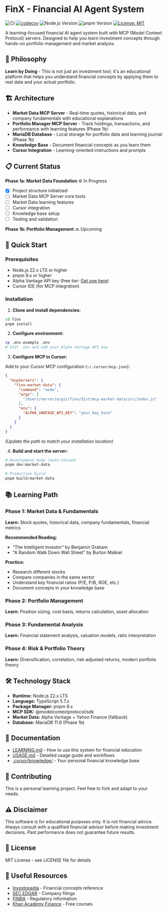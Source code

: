 # FinX - Financial AI Agent System

![CI](https://github.com/verrerie/finx/workflows/CI/badge.svg)
[![codecov](https://codecov.io/gh/verrerie/finx/branch/main/graph/badge.svg)](https://codecov.io/gh/verrerie/finx)
![Node.js Version](https://img.shields.io/badge/node-%3E%3D22.0.0-brightgreen)
![pnpm Version](https://img.shields.io/badge/pnpm-%3E%3D9.0.0-orange)
[![License: MIT](https://img.shields.io/badge/License-MIT-yellow.svg)](https://opensource.org/licenses/MIT)

A learning-focused financial AI agent system built with MCP (Model Context Protocol) servers. Designed to help you learn investment concepts through hands-on portfolio management and market analysis.

## 🎯 Philosophy

**Learn by Doing** - This is not just an investment tool; it's an educational platform that helps you understand financial concepts by applying them to real data and your actual portfolio.

## 🏗️ Architecture

- **Market Data MCP Server** - Real-time quotes, historical data, and company fundamentals with educational explanations
- **Portfolio Manager MCP Server** - Track holdings, transactions, and performance with learning features (Phase 1b)
- **MariaDB Database** - Local storage for portfolio data and learning journal (Phase 1b)
- **Knowledge Base** - Document financial concepts as you learn them
- **Cursor Integration** - Learning-oriented instructions and prompts

## 📋 Current Status

**Phase 1a: Market Data Foundation** ⚙️ In Progress

- [x] Project structure initialized
- [ ] Market Data MCP Server core tools
- [ ] Market Data learning features
- [ ] Cursor integration
- [ ] Knowledge base setup
- [ ] Testing and validation

**Phase 1b: Portfolio Management** 🔜 Upcoming

## 🚀 Quick Start

### Prerequisites

- Node.js 22.x LTS or higher
- pnpm 9.x or higher
- Alpha Vantage API key (free tier: [Get one here](https://www.alphavantage.co/support/#api-key))
- Cursor IDE (for MCP integration)

### Installation

1. **Clone and install dependencies:**

```bash
cd finx
pnpm install
```

2. **Configure environment:**

```bash
cp .env.example .env
# Edit .env and add your Alpha Vantage API key
```

3. **Configure MCP in Cursor:**

Add to your Cursor MCP configuration (`~/.cursor/mcp.json`):

```json
{
  "mcpServers": {
    "finx-market-data": {
      "command": "node",
      "args": [
        "/Users/verrerie/git/finx/dist/mcp-market-data/src/index.js"
      ],
      "env": {
        "ALPHA_VANTAGE_API_KEY": "your_key_here"
      }
    }
  }
}
```

*(Update the path to match your installation location)*

4. **Build and start the server:**

```bash
# Development mode (auto-reload)
pnpm dev:market-data

# Production build
pnpm build:market-data
```

## 📚 Learning Path

### Phase 1: Market Data & Fundamentals
**Learn:** Stock quotes, historical data, company fundamentals, financial metrics

**Recommended Reading:**
- "The Intelligent Investor" by Benjamin Graham
- "A Random Walk Down Wall Street" by Burton Malkiel

**Practice:**
- Research different stocks
- Compare companies in the same sector
- Understand key financial ratios (P/E, P/B, ROE, etc.)
- Document concepts in your knowledge base

### Phase 2: Portfolio Management
**Learn:** Position sizing, cost basis, returns calculation, asset allocation

### Phase 3: Fundamental Analysis
**Learn:** Financial statement analysis, valuation models, ratio interpretation

### Phase 4: Risk & Portfolio Theory
**Learn:** Diversification, correlation, risk-adjusted returns, modern portfolio theory

## 🛠️ Technology Stack

- **Runtime:** Node.js 22.x LTS
- **Language:** TypeScript 5.7.x
- **Package Manager:** pnpm 9.x
- **MCP SDK:** @modelcontextprotocol/sdk
- **Market Data:** Alpha Vantage + Yahoo Finance (fallback)
- **Database:** MariaDB 11.8 (Phase 1b)

## 📖 Documentation

- [LEARNING.md](./LEARNING.md) - How to use this system for financial education
- [USAGE.md](./USAGE.md) - Detailed usage guide and workflows
- [.cursor/knowledge/](./cursor/knowledge/) - Your personal financial knowledge base

## 🤝 Contributing

This is a personal learning project. Feel free to fork and adapt to your needs.

## ⚠️ Disclaimer

This software is for educational purposes only. It is not financial advice. Always consult with a qualified financial advisor before making investment decisions. Past performance does not guarantee future results.

## 📄 License

MIT License - see LICENSE file for details

## 🔗 Useful Resources

- [Investopedia](https://www.investopedia.com/) - Financial concepts reference
- [SEC EDGAR](https://www.sec.gov/edgar/searchedgar/companysearch.html) - Company filings
- [FINRA](https://www.finra.org/) - Regulatory information
- [Khan Academy Finance](https://www.khanacademy.org/economics-finance-domain) - Free courses

